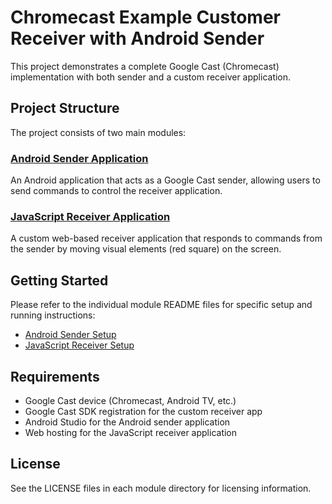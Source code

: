 # Chromecast Example Customer Receiver with Android Sender

This project demonstrates a complete Google Cast (Chromecast) implementation with both sender and a custom receiver
application.

## Project Structure

The project consists of two main modules:

### [Android Sender Application](./android/README.md)

An Android application that acts as a Google Cast sender,
allowing users to send commands to control the receiver application.

### [JavaScript Receiver Application](./js/README.md)

A custom web-based receiver application that responds to commands from the sender by moving visual elements (red square)
on the screen.

## Getting Started

Please refer to the individual module README files for specific setup and running instructions:

- [Android Sender Setup](./android/README.md)
- [JavaScript Receiver Setup](./js/README.md)

## Requirements

- Google Cast device (Chromecast, Android TV, etc.)
- Google Cast SDK registration for the custom receiver app
- Android Studio for the Android sender application
- Web hosting for the JavaScript receiver application

## License

See the LICENSE files in each module directory for licensing information.